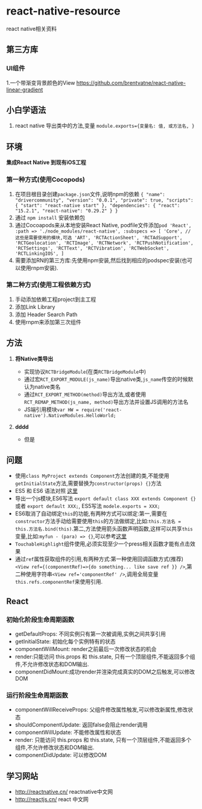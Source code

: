 # react-native-resource
react native相关资料

## 第三方库

### UI组件
1.一个带渐变背景颜色的View https://github.com/brentvatne/react-native-linear-gradient

## 小白学语法
1. react native 导出类中的方法,变量 `module.exports={变量名: 值, 或方法名, }`

## 环境
**集成React Native 到现有iOS工程**

### 第一种方式(使用Cocopods)

1. 在项目根目录创建`package.json`文件,说明npm的依赖
`{
  "name": "drivercommunity",
  "version": "0.0.1",
  "private": true,
  "scripts": {
    "start": "react-native start"
  },
  "dependencies": {
    "react": "15.2.1",
    "react-native": "0.29.2"
  }
}`
2. 通过 `npm install` 安装依赖包
3. 通过Cocoapods来从本地安装React Native, podfile文件添加`pod 'React', :path => './node_modules/react-native', :subspecs => [
'Core', // 这些是需要使用的模块,可选
'ART',
'RCTActionSheet',
'RCTAdSupport',
'RCTGeolocation',
'RCTImage',
'RCTNetwork',
'RCTPushNotification',
'RCTSettings',
'RCTText',
'RCTVibration',
'RCTWebSocket',
'RCTLinkingIOS',
]`
4. 需要添加RN的第三方库:先使用npm安装,然后找到相应的podspec安装(也可以使用rnpm安装).

### 第二种方式(使用工程依赖方式)
1. 手动添加依赖工程project到主工程
2. 添加Link Library
3. 添加 Header Search Path
4. 使用rnpm来添加第三次组件


## 方法
1. **将Native类导出**
	- 实现协议`RCTBridgeModule`(在类`RCTBridgeModule`中)
	- 通过宏`RCT_EXPORT_MODULE(js_name)`导出native类,`js_name`传空的时候默认为native类名
	- 通过`RCT_EXPORT_METHOD(method)`导出方法,或者使用`RCT_REMAP_METHOD(js_name, method)`导出方法并设置JS调用的方法名
	- JS端引用模块`var HW = require('react-native').NativeModules.HelloWorld;`
	
2. **dddd**
	- 但是

## 问题
- 使用`class MyProject extends Component`方法创建的类,不能使用`getInitialState`方法,需要替换为`constructor(props) {}`方法
- ES5 和 ES6 语法对照 [这里](http://bbs.reactnative.cn/topic/15/react-react-native-%E7%9A%84es5-es6%E5%86%99%E6%B3%95%E5%AF%B9%E7%85%A7%E8%A1%A8)
- 导出一个js模块,ES6写法 `export default class XXX extends Component {}`或者 `export default XXX;`, ES5写法 `modele.exports = XXX;`
- ES6取消了自动绑定`this`的功能,有两种方式可以绑定:第一,需要在 `constructor`方法手动给需要使用`this`的方法做绑定,比如:`this.方法名 = this.方法名.bind(this)`.第二,方法使用箭头函数声明函数,这样可以共享`this`变量,比如:`myfun - (para) => {}`,可以参考[这里](http://babeljs.io/blog/2015/06/07/react-on-es6-plus)
- `TouchableHighlight`组件使用,必须实现至少一个press相关函数才能有点击效果
- 通过`ref`属性获取组件的引用,有两种方式:第一种使用回调函数方式(推荐)`<View ref={(componentRef)=>{do something... like save ref }} />`,第二种使用字符串`<View ref='componentRef' />`,调用全局变量`this.refs.componentRef`来使用引用.


## React

### 初始化阶段生命周期函数
- getDefaultProps: 不同实例只有第一次被调用,实例之间共享引用
- getInitialState: 初始化每个实例特有的状态
- componentWillMount: render之前最后一次修改状态的机会
- render:只能访问 this.props 和 this.state, 只有一个顶层组件,不能返回多个组件,不允许修改状态和DOM输出.
- componentDidMount:成功render并渲染完成真实的DOM之后触发,可以修改DOM

### 运行阶段生命周期函数
- componentWillReceiveProps: 父组件修改属性触发,可以修改新属性,修改状态
- shouldComponentUpdate: 返回false会阻止render调用
- componentWillUpdate: 不能修改属性和状态
- render: 只能访问 this.props 和 this.state, 只有一个顶层组件,不能返回多个组件,不允许修改状态和DOM输出.
- componentDidUpdate: 可以修改DOM

## 学习网站

- http://reactnative.cn/ reactnative中文网
- http://reactjs.cn/  react 中文网
